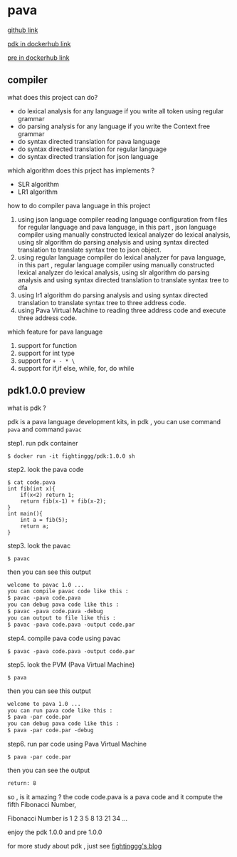 # pava
[github link](https://github.com/fightinggg/compiler)

[pdk in dockerhub link](https://hub.docker.com/r/fightinggg/pdk)

[pre in dockerhub link](https://hub.docker.com/r/fightinggg/pre)

## compiler
what does this project can do? 
- do lexical analysis for any language if you write all token using regular grammar
- do parsing analysis for any language if you write the Context free grammar
- do syntax directed translation for pava language
- do syntax directed translation for regular language
- do syntax directed translation for json language

which algorithm does this prject has implements ?
- SLR algorithm
- LR1 algorithm

how to do compiler pava language in this project
1. using json language compiler reading language configuration from files for regular language and pava language, in this part , json language compiler using manually constructed lexical analyzer do lexical analysis, using slr algorithm do parsing analysis and using syntax directed translation to translate syntax tree to json object.
2. using regular language compiler do  lexical analyzer for pava language, in this part , regular language compiler using manually constructed lexical analyzer do lexical analysis, using slr algorithm do parsing analysis and using syntax directed translation to translate syntax tree to dfa
3. using lr1 algorithm do parsing analysis and using syntax directed translation to translate syntax tree to three address code.
4. using Pava Virtual Machine to reading three address code and execute three address code.

which feature for pava language
1. support for function
2. support for int type
3. support for `+ - * \`
4. support for if,if else, while, for, do while

## pdk1.0.0 preview
what is pdk ?

pdk is a pava language development kits, in pdk , you can use command `pava` and command `pavac`

step1. run pdk container
```shell
$ docker run -it fightinggg/pdk:1.0.0 sh
```

step2. look the pava code
```shell
$ cat code.pava
int fib(int x){
    if(x<2) return 1;
    return fib(x-1) + fib(x-2);
}
int main(){
    int a = fib(5);
    return a;
}
```

step3. look the pavac
```shell
$ pavac
```
then you can see this output
```txt
welcome to pavac 1.0 ...
you can compile pavac code like this :
$ pavac -pava code.pava
you can debug pava code like this :
$ pavac -pava code.pava -debug
you can output to file like this :
$ pavac -pava code.pava -output code.par
```

step4. compile pava code using pavac
```shell
$ pavac -pava code.pava -output code.par
```

step5. look the PVM (Pava Virtual Machine)
```shell
$ pava
```
then you can see this output 
```txt
welcome to pava 1.0 ...
you can run pava code like this :
$ pava -par code.par
you can debug pava code like this :
$ pava -par code.par -debug
```

step6. run par code using Pava Virtual Machine
```shell
$ pava -par code.par
```
then you can see the output 
```txt
return: 8
```

so , is it amazing ? the code code.pava is a pava code and it compute the fifth Fibonacci Number,

Fibonacci Number is 1 2 3 5 8 13 21 34 ...

enjoy the pdk 1.0.0 and pre 1.0.0

for more study about pdk , just see [fightinggg's blog](https://fightinggg.github.io/QV7MPO.html)